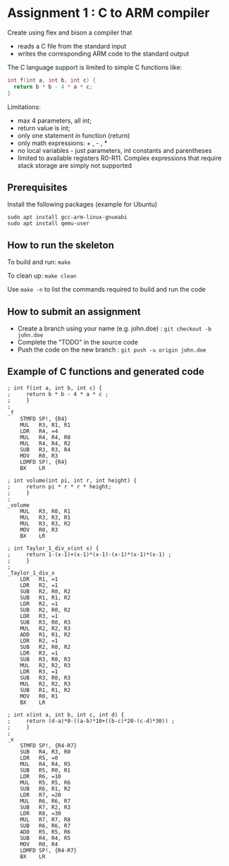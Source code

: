 # Assignment 1 : C to ARM compiler

Create using flex and bison a compiler that
* reads a C file from the standard input
* writes the corresponding ARM code to the standard output

The C language support is limited to simple C functions like:

```c
int f(int a, int b, int c) {
  return b * b - 4 * a * c;
}
```

Limitations:
- max 4 parameters, all int;
- return value is int;
- only one statement in function (return)
- only math expressions: + , - , *
- no local variables - just parameters, int constants and parentheses
- limited to available registers R0-R11. Complex expressions that require stack storage are simply not supported


## Prerequisites

Install the following packages (example for Ubuntu)
```
sudo apt install gcc-arm-linux-gnueabi
sudo apt install qemu-user
```

## How to run the skeleton

To build and run: `make`

To clean up: `make clean`

Use `make -n` to list the commands required to build and run the code

## How to submit an assignment

* Create a branch using your name (e.g. john.doe) : ```git checkout -b john.doe```
* Complete the "TODO" in the source code
* Push the code on the new branch : ```git push -u origin john.doe```

## Example of C functions and generated code

```
; int f(int a, int b, int c) {
;     return b * b - 4 * a * c ; 
;     }
;  
_f
	STMFD SP!, {R4}
	MUL   R3, R1, R1
	LDR   R4, =4
	MUL   R4, R4, R0
	MUL   R4, R4, R2
	SUB   R3, R3, R4
	MOV   R0, R3
	LDMFD SP!, {R4}
	BX    LR

; int volume(int pi, int r, int height) {
;     return pi * r * r * height; 
;     }
;  
_volume
	MUL   R3, R0, R1
	MUL   R3, R3, R1
	MUL   R3, R3, R2
	MOV   R0, R3
	BX    LR

; int Taylor_1_div_x(int x) {
;     return 1-(x-1)+(x-1)*(x-1)-(x-1)*(x-1)*(x-1) ; 
;     }
;  
_Taylor_1_div_x
	LDR   R1, =1
	LDR   R2, =1
	SUB   R2, R0, R2
	SUB   R1, R1, R2
	LDR   R2, =1
	SUB   R2, R0, R2
	LDR   R3, =1
	SUB   R3, R0, R3
	MUL   R2, R2, R3
	ADD   R1, R1, R2
	LDR   R2, =1
	SUB   R2, R0, R2
	LDR   R3, =1
	SUB   R3, R0, R3
	MUL   R2, R2, R3
	LDR   R3, =1
	SUB   R3, R0, R3
	MUL   R2, R2, R3
	SUB   R1, R1, R2
	MOV   R0, R1
	BX    LR

; int x(int a, int b, int c, int d) {
;     return (d-a)*0-((a-b)*10+((b-c)*20-(c-d)*30)) ; 
;     }
;  
_x
	STMFD SP!, {R4-R7}
	SUB   R4, R3, R0
	LDR   R5, =0
	MUL   R4, R4, R5
	SUB   R5, R0, R1
	LDR   R6, =10
	MUL   R5, R5, R6
	SUB   R6, R1, R2
	LDR   R7, =20
	MUL   R6, R6, R7
	SUB   R7, R2, R3
	LDR   R8, =30
	MUL   R7, R7, R8
	SUB   R6, R6, R7
	ADD   R5, R5, R6
	SUB   R4, R4, R5
	MOV   R0, R4
	LDMFD SP!, {R4-R7}
	BX    LR
```